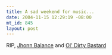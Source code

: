 ```yaml
--- 
title: A sad weekend for music...
date: 2004-11-15 12:29:19 -08:00
mt_id: 845
layout: post
---
```

RIP, <A HREF='http://www.thresholdhouse.com/index2.html'>Jhonn Balance</A> and <A HREF='http://www.mtv.com/news/articles/1493725/11132004/ol_dirty_bastard.jhtml'>Ol' Dirty Bastard</A>
